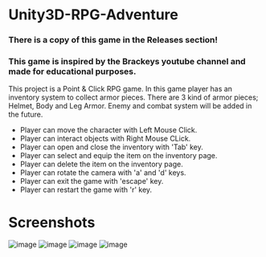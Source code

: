 # Unity3D-RPG-Adventure
### There is a copy of this game in the Releases section!
### This game is inspired by the Brackeys youtube channel and made for educational purposes.

This project is a Point & Click RPG game. In this game player has an inventory system to collect armor pieces. There are 3 kind of armor pieces; Helmet, Body and Leg Armor. Enemy and combat system will be added in the future.

* Player can move the character with Left Mouse Click.
* Player can interact objects with Right Mouse CLick.
* Player can open and close the inventory with 'Tab' key.
* Player can select and equip the item on the inventory page.
* Player can delete the item on the inventory page.
* Player can rotate the camera with 'a' and 'd' keys.
* Player can exit the game with 'escape' key.
* Player can restart the game with 'r' key.

# Screenshots
![image](https://user-images.githubusercontent.com/45359225/202864418-48864c37-3dd0-435b-9ae5-ff584fa75373.png)
![image](https://user-images.githubusercontent.com/45359225/202864462-1e3a2bfd-437d-4698-aa85-1c72665b47c4.png)
![image](https://user-images.githubusercontent.com/45359225/202864468-7e35e00c-8791-407f-bc12-b01fd261ca5c.png)
![image](https://user-images.githubusercontent.com/45359225/202864492-66ffdc78-a7b2-496f-a7b5-ac12f97e5084.png)

